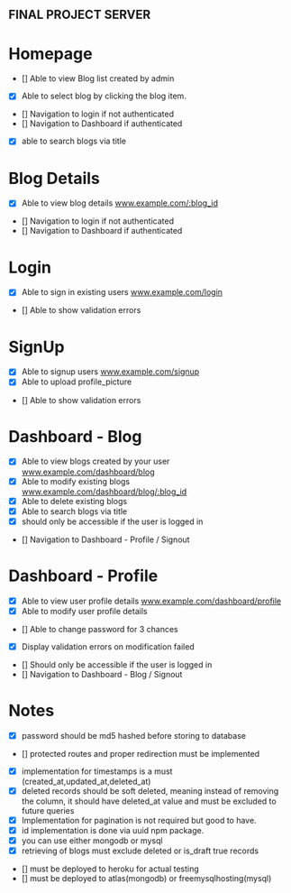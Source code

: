 ## FINAL PROJECT SERVER

# Homepage

- [] Able to view Blog list created by admin
- [x] Able to select blog by clicking the blog item.
- [] Navigation to login if not authenticated
- [] Navigation to Dashboard if authenticated
- [x] able to search blogs via title

# Blog Details

- [x] Able to view blog details www.example.com/:blog_id
- [] Navigation to login if not authenticated
- [] Navigation to Dashboard if authenticated

# Login

- [x] Able to sign in existing users www.example.com/login
- [] Able to show validation errors

# SignUp

- [x] Able to signup users www.example.com/signup
- [x] Able to upload profile_picture
- [] Able to show validation errors

# Dashboard - Blog

- [x] Able to view blogs created by your user www.example.com/dashboard/blog
- [x] Able to modify existing blogs www.example.com/dashboard/blog/:blog_id
- [x] Able to delete existing blogs
- [x] Able to search blogs via title
- [x] should only be accessible if the user is logged in
- [] Navigation to Dashboard - Profile / Signout

# Dashboard - Profile

- [x] Able to view user profile details www.example.com/dashboard/profile
- [x] Able to modify user profile details
- [] Able to change password for 3 chances
- [x] Display validation errors on modification failed
- [] Should only be accessible if the user is logged in
- [] Navigation to Dashboard - Blog / Signout

# Notes

- [x] password should be md5 hashed before storing to database
- [] protected routes and proper redirection must be implemented
- [x] implementation for timestamps is a must (created_at,updated_at,deleted_at)
- [x] deleted records should be soft deleted, meaning instead of removing the column, it should have deleted_at value and must be excluded to future queries
- [x] Implementation for pagination is not required but good to have.
- [x] id implementation is done via uuid npm package.
- [x] you can use either mongodb or mysql
- [x] retrieving of blogs must exclude deleted or is_draft true records
- [] must be deployed to heroku for actual testing
- [] must be deployed to atlas(mongodb) or freemysqlhosting(mysql)

